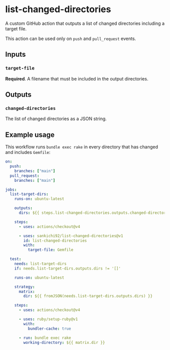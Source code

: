 # list-changed-directories

A custom GitHub action that outputs a list of changed directories including a target file.

This action can be used only on `push` and `pull_request` events.

## Inputs

### `target-file`

**Required**. A filename that must be included in the output directories.

## Outputs

### `changed-directories`

The list of changed directories as a JSON string.

## Example usage

This workflow runs `bundle exec rake` in every directory that has changed and includes `Gemfile`:

```yaml
on:
  push:
    branches: ["main"]
  pull_request:
    branches: ["main"]

jobs:
  list-target-dirs:
    runs-on: ubuntu-latest

    outputs:
      dirs: ${{ steps.list-changed-directories.outputs.changed-directories }}

    steps:
      - uses: actions/checkout@v4

      - uses: sankichi92/list-changed-directories@v1
        id: list-changed-directories
        with:
          target-file: Gemfile

  test:
    needs: list-target-dirs
    if: needs.list-target-dirs.outputs.dirs != '[]'

    runs-on: ubuntu-latest

    strategy:
      matrix:
        dir: ${{ fromJSON(needs.list-target-dirs.outputs.dirs) }}

    steps:
      - uses: actions/checkout@v4

      - uses: ruby/setup-ruby@v1
        with:
          bundler-cache: true

      - run: bundle exec rake
        working-directory: ${{ matrix.dir }}
```
